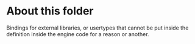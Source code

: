 # About this folder

Bindings for external libraries, or usertypes that cannot be put inside the definition inside the engine code for a reason or another.